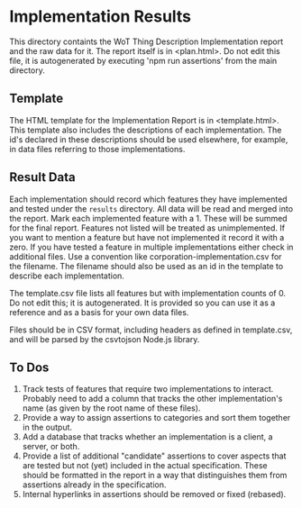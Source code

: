 # Implementation Results
This directory containts the WoT Thing Description Implementation report
and the raw data for it.
The report itself is in <plan.html>.
Do not edit this file,
it is autogenerated by executing 'npm run assertions' from the main directory.

## Template
The HTML template for the Implementation Report is in <template.html>.
This template also includes the descriptions of each implementation.
The id's declared in these descriptions should be used elsewhere,
for example, in data files referring to those implementations.

## Result Data
Each implementation should record
which features they have implemented and tested under the `results` directory.
All data will be read and merged into the report.
Mark each implemented feature with a 1.
These will be summed for the final report.
Features not listed will be treated as unimplemented.
If you want to mention a feature but have not implemented it
record it with a zero.
If you have tested a feature in multiple
implementations either check in additional files.
Use a convention
like corporation-implementation.csv for the filename.
The filename should also be used as an id in the template
to describe each implementation.

The template.csv file lists all features but with implementation
counts of 0.
Do not edit this; it is autogenerated.
It is provided so
you can use it as a reference and as a basis for your own data files.

Files should be in CSV format, including headers as defined in template.csv,
and will be parsed by the csvtojson Node.js library.

## To Dos
1. Track tests of features that require two implementations to
interact.  Probably need to add a column that tracks the other
implementation's name (as given by the root name of these files).
2. Provide a way to assign assertions to categories and sort them
together in the output.
3. Add a database that tracks whether an implementation is a client, a server, or both.
4. Provide a list of additional "candidate" assertions to cover aspects
that are tested but not (yet) included in the actual specification.
These should be formatted in the report in a way that distinguishes them
from assertions already in the specification.
5. Internal hyperlinks in assertions should be removed or fixed (rebased).

